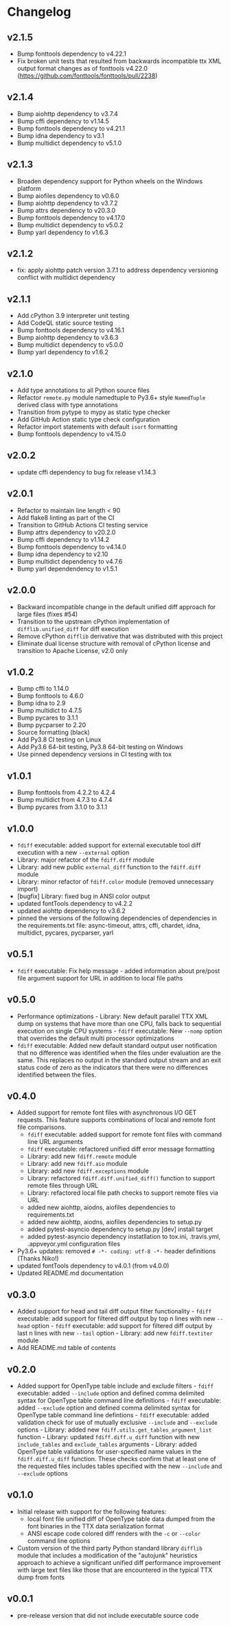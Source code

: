 # Changelog

## v2.1.5

- Bump fonttools dependency to v4.22.1
- Fix broken unit tests that resulted from backwards incompatible ttx XML output format changes as of fonttools v4.22.0 (https://github.com/fonttools/fonttools/pull/2238)

## v2.1.4

- Bump aiohttp dependency to v3.7.4
- Bump cffi dependency to v1.14.5
- Bump fonttools dependency to v4.21.1
- Bump idna dependency to v3.1
- Bump multidict dependency to v5.1.0

## v2.1.3

- Broaden dependency support for Python wheels on the Windows platform
- Bump aiofiles dependency to v0.6.0
- Bump aiohttp dependency to v3.7.2
- Bump attrs dependency to v20.3.0
- Bump fonttools dependency to v4.17.0
- Bump multidict dependency to v5.0.2
- Bump yarl dependency to v1.6.3

## v2.1.2

- fix: apply aiohttp patch version 3.7.1 to address dependency versioning conflict with multidict dependency

## v2.1.1

- Add cPython 3.9 interpreter unit testing
- Add CodeQL static source testing 
- Bump fonttools dependency to v4.16.1
- Bump aiohttp dependency to v3.6.3
- Bump multidict dependency to v5.0.0
- Bump yarl dependency to v1.6.2

## v2.1.0

- Add type annotations to all Python source files
- Refactor `remote.py` module namedtuple to Py3.6+ style `NamedTuple` derived class with type annotations
- Transition from pytype to mypy as static type checker
- Add GitHub Action static type check configuration
- Refactor import statements with default `isort` formatting
- Bump fonttools dependency to v4.15.0

## v2.0.2

- update cffi dependency to bug fix release v1.14.3

## v2.0.1

- Refactor to maintain line length < 90
- Add flake8 linting as part of the CI
- Transition to GitHub Actions CI testing service
- Bump attrs dependency to v20.2.0
- Bump cffi dependency to v1.14.2
- Bump fonttools dependency to v4.14.0
- Bump idna dependency to v2.10
- Bump multidict dependency to v4.7.6
- Bump yarl dependendency to v1.5.1

## v2.0.0

- Backward incompatible change in the default unified diff approach for large files (fixes #54)
- Transition to the upstream cPython implementation of `difflib.unified_diff` for diff execution
- Remove cPython `difflib` derivative that was distributed with this project
- Eliminate dual license structure with removal of cPython license and transition to Apache License, v2.0 only

## v1.0.2

- Bump cffi to 1.14.0
- Bump fonttools to 4.6.0
- Bump idna to 2.9
- Bump multidict to 4.7.5
- Bump pycares to 3.1.1
- Bump pycparser to 2.20
- Source formatting (black)
- Add Py3.8 CI testing on Linux
- Add Py3.6 64-bit testing, Py3.8 64-bit testing on Windows
- Use pinned dependency versions in CI testing with tox

## v1.0.1

- Bump fonttools from 4.2.2 to 4.2.4
- Bump multidict from 4.7.3 to 4.7.4
- Bump pycares from 3.1.0 to 3.1.1

## v1.0.0

- `fdiff` executable: added support for external executable tool diff execution with a new `--external` option
- Library: major refactor of the `fdiff.diff` module
- Library: add new public `external_diff` function to the `fdiff.diff` module
- Library: minor refactor of `fdiff.color` module (removed unnecessary import)
- [bugfix] Library: fixed bug in ANSI color output
- updated fontTools dependency to v4.2.2
- updated aiohttp dependency to v3.6.2
- pinned the versions of the following dependencies of dependencies in the requirements.txt file: async-timeout, attrs, cffi, chardet, idna, multidict, pycares, pycparser, yarl

## v0.5.1

- `fdiff` executable: Fix help message - added information about pre/post file argument support for URL in addition to local file paths

## v0.5.0

- Performance optimizations - Library: New default parallel TTX XML dump on systems that have more than one CPU, falls back to sequential execution on single CPU systems - `fdiff` executable: New `--nomp` option that overrides the default multi processor optimizations
- `fdiff` executable: Added new default standard output user notification that no difference was identified when the files under evaluation are the same. This replaces no output in the standard output stream and an exit status code of zero as the indicators that there were no differences identified between the files.

## v0.4.0

- Added support for remote font files with asynchronous I/O GET requests. This feature supports combinations of local and remote font file comparisons.
  - `fdiff` executable: added support for remote font files with command line URL arguments
  - `fdiff` executable: refactored unified diff error message formatting
  - Library: add new `fdiff.remote` module
  - Library: add new `fdiff.aio` module
  - Library: add new `fdiff.exceptions` module
  - Library: refactored `fdiff.diff.unified_diff()` function to support remote files through URL
  - Library: refactored local file path checks to support remote files via URL
  - added new aiohttp, aiodns, aiofiles dependencies to requirements.txt
  - added new aiohttp, aiodns, aiofiles dependencies to setup.py
  - added pytest-asyncio dependency to setup.py [dev] install target
  - added pytest-asyncio dependency instatllation to tox.ini, .travis.yml, .appveyor.yml configuration files
- Py3.6+ updates: removed `# -*- coding: utf-8 -*-` header definitions (Thanks Niko!)
- updated fontTools dependency to v4.0.1 (from v4.0.0)
- Updated README.md documentation

## v0.3.0

- Added support for head and tail diff output filter functionality - `fdiff` executable: add support for filtered diff output by top n lines with new `--head` option - `fdiff` executable: add support for filtered diff output by last n lines with new `--tail` option - Library: add new `fdiff.textiter` module
- Add README.md table of contents

## v0.2.0

- Added support for OpenType table include and exclude filters - `fdiff` executable: added `--include` option and defined comma delimited syntax for OpenType table command line definitions - `fdiff` executable: added `--exclude` option and defined comma delimited syntax for OpenType table command line defintions - `fdiff` executable: added validation check for use of mutually exclusive `--include` and `--exclude` options - Library: added new `fdiff.utils.get_tables_argument_list` function - Library: updated `fdiff.diff.u_diff` function with new `include_tables` and `exclude_tables` arguments - Library: added OpenType table validations for user-specified name values in the `fdiff.diff.u_diff` function. These checks confirm that at least one of the requested files includes tables specified with the new `--include` and `--exclude` options

## v0.1.0

- Initial release with support for the following features:
  - local font file unified diff of OpenType table data dumped from the font binaries in the TTX data serialization format
  - ANSI escape code colored diff renders with the `-c` or `--color` command line options
- Custom version of the third party Python standard library `difflib` module that includes a modification of the "autojunk" heuristics approach to achieve a significant unified diff performance improvement with large text files like those that are encountered in the typical TTX dump from fonts

## v0.0.1

- pre-release version that did not include executable source code
